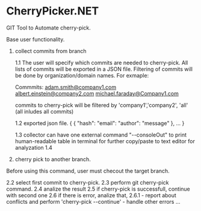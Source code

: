 # CherryPicker.NET
GIT Tool to Automate cherry-pick.

Base user functionality.

1. collect commits from branch

	1.1 The user will specify which commits are needed to cherry-pick. All lists of commits will be exported in a JSON file.
	Filtering of commits will be done by organization/domain names.
	For exmaple:

	Commmits:
		adam.smith@company1.com
		albert.einstein@company2.com
		michael.faraday@Company1.com
	
	commits to cherry-pick will be filtered by 'company1','company2', 'all' (all inludes all commits)
	
	1.2 exported json file.
	{
		{
		  "hash": <hash>
		  "email": <email>
		  "author": <author>
		  "message" <message>
		}, ...
	}

	1.3 collector can have one external command "--consoleOut" to print human-readable table in terminal for further copy/paste to text editor for analyzation
	1.4

2. cherry pick to another branch.

Before using this command, user must checout the target branch.

2.2 select first commit to cherry-pick.
2.3 perform git cherry-pick <hash> command.
2.4 analize the result
2.5 if cherry-pick is successfull, continue with second one
2.6 if there is error, analize that,
	2.6.1
		- report about conflicts and perform 'cherry-pick --continue'
		- handle other errors ...